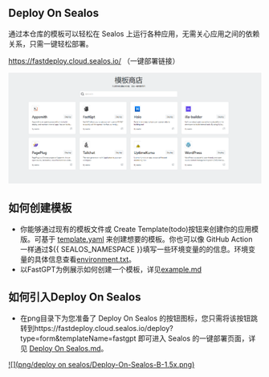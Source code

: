 ## Deploy On Sealos

通过本仓库的模板可以轻松在 Sealos 上运行各种应用，无需关心应用之间的依赖关系，只需一键轻松部署。

https://fastdeploy.cloud.sealos.io/   （一键部署链接）

![](homepage.png)

## 如何创建模板

- 你能够通过现有的模板文件或 Create Template(todo)按钮来创建你的应用模版。可基于 [template.yaml](template.yaml) 来创建想要的模板。你也可以像 GitHub Action 一样通过${{ SEALOS_NAMESPACE }}填写一些环境变量的的信息。环境变量的具体信息查看[environment.txt](environment.txt)。
- 以FastGPT为例展示如何创建一个模板，详见[example.md](example.md)

## 如何引入Deploy On Sealos

- 在png目录下为您准备了 Deploy On Sealos 的按钮图标，您只需将该按钮跳转到https://fastdeploy.cloud.sealos.io/deploy?type=form&templateName=fastgpt 即可进入 Sealos 的一键部署页面，详见 [Deploy On Sealos.md](Deploy%20On%20Sealos.md)。

[![](png/deploy on sealos/Deploy-On-Sealos-B-1.5x.png)](https://fastdeploy.cloud.sealos.io/deploy?type=form&templateName=fastgpt)

